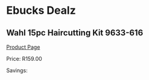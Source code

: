 
# Ebucks Dealz
## Wahl 15pc Haircutting Kit 9633-616
[Product Page](https://www.ebucks.com/web/shop/productSelected.do?prodId=1191131064&catId=1186081080)

Price: R159.00

Savings: 


	